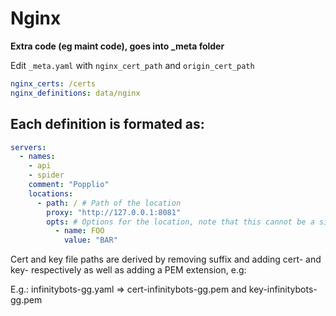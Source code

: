 # Nginx

**Extra code (eg maint code), goes into _meta folder**

Edit ``_meta.yaml`` with ``nginx_cert_path`` and ``origin_cert_path``

```yaml
nginx_certs: /certs
nginx_definitions: data/nginx
```

## Each definition is formated as:

```yaml
servers:
  - names: 
    - api
    - spider
    comment: "Popplio"
    locations:
      - path: / # Path of the location
        proxy: "http://127.0.0.1:8081"
        opts: # Options for the location, note that this cannot be a simple map as it needs to be ordered
          - name: FOO
            value: "BAR"
```

Cert and key file paths are derived by removing suffix and adding cert- and key- respectively as well as adding a PEM extension, e.g:

E.g.: infinitybots-gg.yaml => cert-infinitybots-gg.pem and key-infinitybots-gg.pem